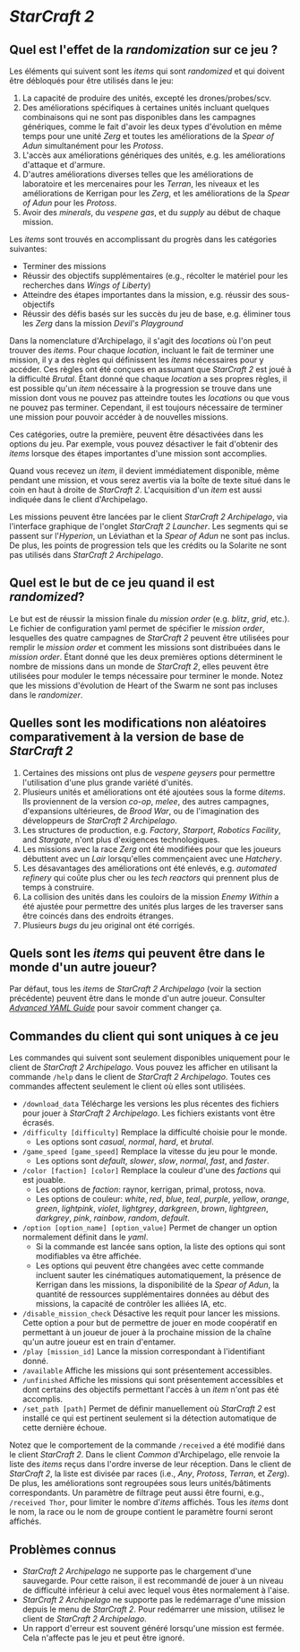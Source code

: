 # *StarCraft 2*

## Quel est l'effet de la *randomization* sur ce jeu ?

Les éléments qui suivent sont les *items* qui sont *randomized* et qui doivent être débloqués pour être utilisés dans 
le jeu:
1. La capacité de produire des unités, excepté les drones/probes/scv.
2. Des améliorations spécifiques à certaines unités incluant quelques combinaisons qui ne sont pas disponibles dans les 
campagnes génériques, comme le fait d'avoir les deux types d'évolution en même temps pour une unité *Zerg* et toutes 
les améliorations de la *Spear of Adun* simultanément pour les *Protoss*.
3. L'accès aux améliorations génériques des unités, e.g. les améliorations d'attaque et d'armure.
4. D'autres améliorations diverses telles que les améliorations de laboratoire et les mercenaires pour les *Terran*, 
les niveaux et les améliorations de Kerrigan pour les *Zerg*, et les améliorations de la *Spear of Adun* pour les 
*Protoss*.
5. Avoir des *minerals*, du *vespene gas*, et du *supply* au début de chaque mission.

Les *items* sont trouvés en accomplissant du progrès dans les catégories suivantes:
* Terminer des missions
* Réussir des objectifs supplémentaires (e.g., récolter le matériel pour les recherches dans *Wings of Liberty*)
* Atteindre des étapes importantes dans la mission, e.g. réussir des sous-objectifs
* Réussir des défis basés sur les succès du jeu de base, e.g. éliminer tous les *Zerg* dans la mission 
*Devil's Playground*

Dans la nomenclature d'Archipelago, il s'agit des *locations* où l'on peut trouver des *items*.
Pour chaque *location*, incluant le fait de terminer une mission, il y a des règles qui définissent les *items* 
nécessaires pour y accéder.
Ces règles ont été conçues en assumant que *StarCraft 2* est joué à la difficulté *Brutal*.
Étant donné que chaque *location* a ses propres règles, il est possible qu'un *item* nécessaire à la progression se 
trouve dans une mission dont vous ne pouvez pas atteindre toutes les *locations* ou que vous ne pouvez pas terminer. 
Cependant, il est toujours nécessaire de terminer une mission pour pouvoir accéder à de nouvelles missions.

Ces catégories, outre la première, peuvent être désactivées dans les options du jeu. 
Par exemple, vous pouvez désactiver le fait d'obtenir des *items*  lorsque des étapes importantes d'une mission sont 
accomplies.

Quand vous recevez un *item*, il devient immédiatement disponible, même pendant une mission, et vous serez avertis via 
la boîte de texte situé dans le coin en haut à droite de *StarCraft 2*.
L'acquisition d'un *item* est aussi indiquée dans le client d'Archipelago.

Les missions peuvent être lancées par le client *StarCraft 2 Archipelago*, via l'interface graphique de l'onglet 
*StarCraft 2 Launcher*.
Les segments qui se passent sur l'*Hyperion*, un Léviathan et la *Spear of Adun* ne sont pas inclus.
De plus, les points de progression tels que les crédits ou la Solarite ne sont pas utilisés dans *StarCraft 2 
Archipelago*.

## Quel est le but de ce jeu quand il est *randomized*?

Le but est de réussir la mission finale du *mission order* (e.g. *blitz*, *grid*, etc.).
Le fichier de configuration yaml permet de spécifier le *mission order*, lesquelles des quatre campagnes de 
*StarCraft 2* peuvent être utilisées pour remplir le *mission order* et comment les missions sont distribuées dans le 
*mission order*. 
Étant donné que les deux premières options déterminent le nombre de missions dans un monde de *StarCraft 2*, elles 
peuvent être utilisées pour moduler le temps nécessaire pour terminer le monde. 
Notez que les missions d'évolution de Heart of the Swarm ne sont pas incluses dans le *randomizer*.

## Quelles sont les modifications non aléatoires comparativement à la version de base de *StarCraft 2*

1. Certaines des missions ont plus de *vespene geysers* pour permettre l'utilisation d'une plus grande variété d'unités.
2. Plusieurs unités et améliorations ont été ajoutées sous la forme d*items*.
Ils proviennent de la version *co-op*, *melee*, des autres campagnes, d'expansions ultérieures, de *Brood War*, ou de 
l'imagination des développeurs de *StarCraft 2 Archipelago*.
3. Les structures de production, e.g. *Factory*, *Starport*, *Robotics Facility*, and *Stargate*, n'ont plus 
d'exigences technologiques.
4. Les missions avec la race *Zerg* ont été modifiées pour que les joueurs débuttent avec un *Lair* lorsqu'elles 
commençaient avec une *Hatchery*. 
5. Les désavantages des améliorations ont été enlevés, e.g. *automated refinery* qui coûte plus cher ou les *tech 
reactors* qui prennent plus de temps à construire. 
6. La collision des unités dans les couloirs de la mission *Enemy Within* a été ajustée pour permettre des unités 
plus larges de les traverser sans être coincés dans des endroits étranges. 
7. Plusieurs *bugs* du jeu original ont été corrigés.

## Quels sont les *items* qui peuvent être dans le monde d'un autre joueur? 

Par défaut, tous les *items* de *StarCraft 2 Archipelago* (voir la section précédente) peuvent être dans le monde d'un 
autre joueur.
Consulter [*Advanced YAML Guide*](/tutorial/Archipelago/advanced_settings/en) pour savoir comment 
changer ça.

## Commandes du client qui sont uniques à ce jeu

Les commandes qui suivent sont seulement disponibles uniquement pour le client de *StarCraft 2 Archipelago*.
Vous pouvez les afficher en utilisant la commande `/help` dans le client de *StarCraft 2 Archipelago*.
Toutes ces commandes affectent seulement le client où elles sont utilisées.

* `/download_data` Télécharge les versions les plus récentes des fichiers pour jouer à *StarCraft 2 Archipelago*.
Les fichiers existants vont être écrasés.
* `/difficulty [difficulty]` Remplace la difficulté choisie pour le monde. 
    * Les options sont *casual*, *normal*, *hard*, et *brutal*.
* `/game_speed [game_speed]` Remplace la vitesse du jeu pour le monde.  
    * Les options sont *default*, *slower*, *slow*, *normal*, *fast*, and *faster*.
* `/color [faction] [color]` Remplace la couleur d'une des *factions* qui est jouable. 
    * Les options de *faction*: raynor, kerrigan, primal, protoss, nova.
    * Les options de couleur: *white*, *red*, *blue*, *teal*, *purple*, *yellow*, *orange*, *green*, *lightpink*, 
*violet*, *lightgrey*, *darkgreen*, *brown*, *lightgreen*, *darkgrey*, *pink*, *rainbow*, *random*, *default*.
* `/option [option_name] [option_value]` Permet de changer un option normalement définit dans le *yaml*. 
    * Si la commande est lancée sans option, la liste des options qui sont modifiables va être affichée.
    * Les options qui peuvent être changées avec cette commande incluent sauter les cinématiques  automatiquement, la 
présence de Kerrigan dans les missions, la disponibilité de la *Spear of Adun*, la quantité de ressources 
supplémentaires données au début des missions, la capacité de contrôler les alliées IA, etc.
* `/disable_mission_check` Désactive les requit pour lancer les missions.
Cette option a pour but de permettre de jouer en mode coopératif en permettant à un joueur de jouer à la prochaine 
mission de la chaîne qu'un autre joueur est en train d'entamer.
* `/play [mission_id]` Lance la mission correspondant à l'identifiant donné.
* `/available` Affiche les missions qui sont présentement accessibles.
* `/unfinished` Affiche les missions qui sont présentement accessibles et dont certains des objectifs permettant 
l'accès à un *item* n'ont pas été accomplis.
* `/set_path [path]` Permet de définir manuellement où *StarCraft 2* est installé ce qui est pertinent seulement si la 
détection automatique de cette dernière échoue.

Notez que le comportement de la commande `/received` a été modifié dans le client *StarCraft 2*.
Dans le client *Common* d'Archipelago, elle renvoie la liste des *items* reçus dans l'ordre inverse de leur réception.
Dans le client de *StarCraft 2*, la liste est divisée par races (i.e., *Any*, *Protoss*, *Terran*, et *Zerg*).
De plus, les améliorations sont regroupées sous leurs unités/bâtiments correspondants.
Un paramètre de filtrage peut aussi être fourni, e.g., `/received Thor`, pour limiter le nombre d'*items* affichés.
Tous les *items* dont le nom, la race ou le nom de groupe contient le paramètre fourni seront affichés.

## Problèmes connus

- *StarCraft 2 Archipelago* ne supporte pas le chargement d'une sauvegarde. 
Pour cette raison, il est recommandé de jouer à un niveau de difficulté inférieur à celui avec lequel vous êtes 
normalement à l'aise.
- *StarCraft 2 Archipelago* ne supporte pas le redémarrage d'une mission depuis le menu de *StarCraft 2*.
Pour redémarrer une mission, utilisez le client de *StarCraft 2 Archipelago*.
- Un rapport d'erreur est souvent généré lorsqu'une mission est fermée. 
Cela n'affecte pas le jeu et peut être ignoré.
